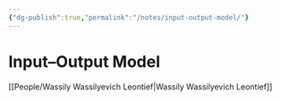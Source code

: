```yaml
---
{"dg-publish":true,"permalink":"/notes/input-output-model/"}
---
```



# Input–Output Model

[[People/Wassily Wassilyevich Leontief\|Wassily Wassilyevich Leontief]]
